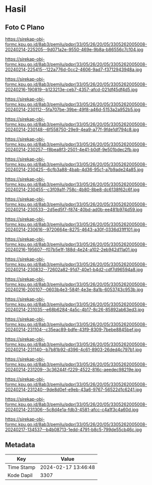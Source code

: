 # Hasil

## Foto C Plano

https://sirekap-obj-formc.kpu.go.id/8ab3/pemilu/pdpr/33/05/26/20/05/3305262005008-20240214-225205--9d071a2e-9550-469e-9b8a-b86556c7c104.jpg

https://sirekap-obj-formc.kpu.go.id/8ab3/pemilu/pdpr/33/05/26/20/05/3305262005008-20240214-225415--122a776d-0cc2-4606-9ad7-f3712943948a.jpg

https://sirekap-obj-formc.kpu.go.id/8ab3/pemilu/pdpr/33/05/26/20/05/3305262005008-20240216-190819--b123213e-ceb7-4357-afcd-021df45df4d5.jpg

https://sirekap-obj-formc.kpu.go.id/8ab3/pemilu/pdpr/33/05/26/20/05/3305262005008-20240214-230112--5fa707be-39be-49f8-a46d-5153a2a952b5.jpg

https://sirekap-obj-formc.kpu.go.id/8ab3/pemilu/pdpr/33/05/26/20/05/3305262005008-20240214-230148--6f558750-29e9-4ea9-a77f-9fde1df794c8.jpg

https://sirekap-obj-formc.kpu.go.id/8ab3/pemilu/pdpr/33/05/26/20/05/3305262005008-20240214-230257--f8bea8f3-2501-4e41-b0df-9e501bdec2fb.jpg

https://sirekap-obj-formc.kpu.go.id/8ab3/pemilu/pdpr/33/05/26/20/05/3305262005008-20240214-230425--6cfb3a88-4bab-4d36-95c1-a7b9ade24a85.jpg

https://sirekap-obj-formc.kpu.go.id/8ab3/pemilu/pdpr/33/05/26/20/05/3305262005008-20240214-230455--c3f09a1f-758c-4b80-8be8-dc6138f62c6f.jpg

https://sirekap-obj-formc.kpu.go.id/8ab3/pemilu/pdpr/33/05/26/20/05/3305262005008-20240214-230533--2d5ed5f7-f874-40bd-ad0b-ee481b974d59.jpg

https://sirekap-obj-formc.kpu.go.id/8ab3/pemilu/pdpr/33/05/26/20/05/3305262005008-20240214-230616--9720664e-8275-4643-a30f-0336d31ff101.jpg

https://sirekap-obj-formc.kpu.go.id/8ab3/pemilu/pdpr/33/05/26/20/05/3305262005008-20240216-195607--f07b5e1f-188d-4e24-a102-2eb942d11a01.jpg

https://sirekap-obj-formc.kpu.go.id/8ab3/pemilu/pdpr/33/05/26/20/05/3305262005008-20240214-230832--72602a82-91d7-40e1-b4d2-cdf7d96594a8.jpg

https://sirekap-obj-formc.kpu.go.id/8ab3/pemilu/pdpr/33/05/26/20/05/3305262005008-20240216-200107--0603b4e3-584f-4e3e-8a1b-6053743c953b.jpg

https://sirekap-obj-formc.kpu.go.id/8ab3/pemilu/pdpr/33/05/26/20/05/3305262005008-20240214-231035--e68b6284-4a5c-4b17-8c26-85892ab63ed3.jpg

https://sirekap-obj-formc.kpu.go.id/8ab3/pemilu/pdpr/33/05/26/20/05/3305262005008-20240214-231104--c35eac89-bdfe-43f9-8309-7bebe8845bef.jpg

https://sirekap-obj-formc.kpu.go.id/8ab3/pemilu/pdpr/33/05/26/20/05/3305262005008-20240214-231140--b7b81b92-d396-4c61-8903-26ded4c797b1.jpg

https://sirekap-obj-formc.kpu.go.id/8ab3/pemilu/pdpr/33/05/26/20/05/3305262005008-20240214-231209--3c36244f-f229-4522-816c-aeedec98219e.jpg

https://sirekap-obj-formc.kpu.go.id/8ab3/pemilu/pdpr/33/05/26/20/05/3305262005008-20240214-231240--9de8d0ef-e9eb-43a6-9767-56522d1c6241.jpg

https://sirekap-obj-formc.kpu.go.id/8ab3/pemilu/pdpr/33/05/26/20/05/3305262005008-20240214-231306--5c8d4e1a-fdb3-4581-afcc-c4a1f3c4a60d.jpg

https://sirekap-obj-formc.kpu.go.id/8ab3/pemilu/pdpr/33/05/26/20/05/3305262005008-20240217-134537--b4b08713-1edd-4791-b8c5-799de55cb46c.jpg


## Metadata

| Key        | Value               |
| ---------- | ------------------- |
| Time Stamp | 2024-02-17 13:46:48 |
| Kode Dapil | 3307                |



